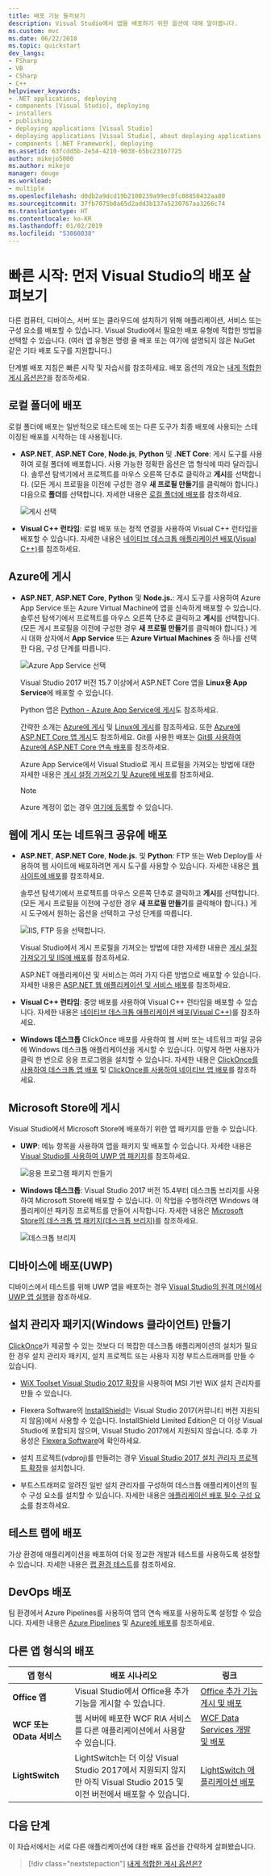 ```yaml
---
title: 배포 기능 둘러보기
description: Visual Studio에서 앱을 배포하기 위한 옵션에 대해 알아봅니다.
ms.custom: mvc
ms.date: 06/22/2018
ms.topic: quickstart
dev_langs:
- FSharp
- VB
- CSharp
- C++
helpviewer_keywords:
- .NET applications, deploying
- components [Visual Studio], deploying
- installers
- publishing
- deploying applications [Visual Studio]
- deploying applications [Visual Studio], about deploying applications
- components [.NET Framework], deploying
ms.assetid: 63fcdd5b-2e54-4210-9038-65bc23167725
author: mikejo5000
ms.author: mikejo
manager: douge
ms.workload:
- multiple
ms.openlocfilehash: d0db2a9dcd19b2100239a99ec8fc08850432aa80
ms.sourcegitcommit: 37fb7075b0a65d2add3b137a5230767aa3266c74
ms.translationtype: HT
ms.contentlocale: ko-KR
ms.lasthandoff: 01/02/2019
ms.locfileid: "53860038"
---
```

# <a name="quickstart-first-look-at-deployment-in-visual-studio"></a>빠른 시작: 먼저 Visual Studio의 배포 살펴보기

다른 컴퓨터, 디바이스, 서버 또는 클라우드에 설치하기 위해 애플리케이션, 서비스 또는 구성 요소를 배포할 수 있습니다. Visual Studio에서 필요한 배포 유형에 적합한 방법을 선택할 수 있습니다. (여러 앱 유형은 명령 줄 배포 또는 여기에 설명되지 않은 NuGet 같은 기타 배포 도구를 지원합니다.)

단계별 배포 지침은 빠른 시작 및 자습서를 참조하세요. 배포 옵션의 개요는 [내게 적합한 게시 옵션은?](deploying-applications-services-and-components-resources.md#what-publishing-options-are-right-for-me)을 참조하세요.

## <a name="deploy-to-local-folder"></a>로컬 폴더에 배포

로컬 폴더에 배포는 일반적으로 테스트에 또는 다른 도구가 최종 배포에 사용되는 스테이징된 배포를 시작하는 데 사용됩니다.

- **ASP.NET**, **ASP.NET Core**, **Node.js**, **Python** 및 **.NET Core**: 게시 도구를 사용하여 로컬 폴더에 배포합니다. 사용 가능한 정확한 옵션은 앱 형식에 따라 달라집니다. 솔루션 탐색기에서 프로젝트를 마우스 오른쪽 단추로 클릭하고 **게시**를 선택합니다. (모든 게시 프로필을 이전에 구성한 경우 **새 프로필 만들기**를 클릭해야 합니다.) 다음으로 **폴더**를 선택합니다. 자세한 내용은 [로컬 폴더에 배포](quickstart-deploy-to-local-folder.md)를 참조하세요.

    ![게시 선택](../deployment/media/quickstart-publish.png)

- **Visual C++ 런타임**: 로컬 배포 또는 정적 연결을 사용하여 Visual C++ 런타임을 배포할 수 있습니다. 자세한 내용은 [네이티브 데스크톱 애플리케이션 배포(Visual C++)](/cpp/ide/deploying-native-desktop-applications-visual-cpp)를 참조하세요.

## <a name="publish-to-azure"></a>Azure에 게시

- **ASP.NET**, **ASP.NET Core**, **Python** 및 **Node.js.**: 게시 도구를 사용하여 Azure App Service 또는 Azure Virtual Machine에 앱을 신속하게 배포할 수 있습니다. 솔루션 탐색기에서 프로젝트를 마우스 오른쪽 단추로 클릭하고 **게시**를 선택합니다. (모든 게시 프로필을 이전에 구성한 경우 **새 프로필 만들기**를 클릭해야 합니다.) 게시 대화 상자에서 **App Service** 또는 **Azure Virtual Machines** 중 하나를 선택한 다음, 구성 단계를 따릅니다.

    ![Azure App Service 선택](../deployment/media/quickstart-publish-azure.png "Azure App Service 선택")

    Visual Studio 2017 버전 15.7 이상에서 ASP.NET Core 앱을 **Linux용 App Service**에 배포할 수 있습니다.

    Python 앱은 [Python - Azure App Service에 게시](../python/publishing-python-web-applications-to-azure-from-visual-studio.md?toc=/visualstudio/deployment/toc.json&bc=/visualstudio/deployment/_breadcrumb/toc.json)도 참조하세요.

    간략한 소개는 [Azure에 게시](quickstart-deploy-to-azure.md) 및 [Linux에 게시](quickstart-deploy-to-linux.md)를 참조하세요. 또한 [Azure에 ASP.NET Core 앱 게시](/aspnet/core/tutorials/publish-to-azure-webapp-using-vs)도 참조하세요. Git를 사용한 배포는 [Git를 사용하여 Azure에 ASP.NET Core 연속 배포](/aspnet/core/publishing/azure-continuous-deployment)를 참조하세요.

    Azure App Service에서 Visual Studio로 게시 프로필을 가져오는 방법에 대한 자세한 내용은 [게시 설정 가져오기 및 Azure에 배포](../deployment/tutorial-import-publish-settings-azure.md)를 참조하세요.

    > [!NOTE]
    > Azure 계정이 없는 경우 [여기에 등록](https://azure.microsoft.com/free/?ref=microsoft.com&utm_source=microsoft.com&utm_medium=doc&utm_campaign=visualstudio)할 수 있습니다.

## <a name="publish-to-web-or-deploy-to-network-share"></a>웹에 게시 또는 네트워크 공유에 배포

- **ASP.NET**, **ASP.NET Core**, **Node.js.** 및 **Python**: FTP 또는 Web Deploy를 사용하여 웹 사이트에 배포하려면 게시 도구를 사용할 수 있습니다. 자세한 내용은 [웹 사이트에 배포](quickstart-deploy-to-a-web-site.md)를 참조하세요.

    솔루션 탐색기에서 프로젝트를 마우스 오른쪽 단추로 클릭하고 **게시**를 선택합니다. (모든 게시 프로필을 이전에 구성한 경우 **새 프로필 만들기**를 클릭해야 합니다.) 게시 도구에서 원하는 옵션을 선택하고 구성 단계를 따릅니다.

    ![IIS, FTP 등을 선택합니다.](../deployment/media/quickstart-publish-iis-ftp.png)

    Visual Studio에서 게시 프로필을 가져오는 방법에 대한 자세한 내용은 [게시 설정 가져오기 및 IIS에 배포](../deployment/tutorial-import-publish-settings-iis.md)를 참조하세요.

    ASP.NET 애플리케이션 및 서비스는 여러 가지 다른 방법으로 배포할 수 있습니다. 자세한 내용은 [ASP.NET 웹 애플리케이션 및 서비스 배포](http://www.asp.net/aspnet/overview/deployment)를 참조하세요.

- **Visual C++ 런타임**: 중앙 배포를 사용하여 Visual C++ 런타임을 배포할 수 있습니다. 자세한 내용은 [네이티브 데스크톱 애플리케이션 배포(Visual C++)](/cpp/ide/deploying-native-desktop-applications-visual-cpp)를 참조하세요.

- **Windows 데스크톱** ClickOnce 배포를 사용하여 웹 서버 또는 네트워크 파일 공유에 Windows 데스크톱 애플리케이션을 게시할 수 있습니다. 이렇게 하면 사용자가 클릭 한 번으로 응용 프로그램을 설치할 수 있습니다. 자세한 내용은 [ClickOnce를 사용하여 데스크톱 앱 배포](how-to-publish-a-clickonce-application-using-the-publish-wizard.md) 및 [ClickOnce를 사용하여 네이티브 앱 배포](/cpp/ide/clickonce-deployment-for-visual-cpp-applications)를 참조하세요.

## <a name="publish-to-microsoft-store"></a>Microsoft Store에 게시

Visual Studio에서 Microsoft Store에 배포하기 위한 앱 패키지를 만들 수 있습니다.

- **UWP**: 메뉴 항목을 사용하여 앱을 패키지 및 배포할 수 있습니다. 자세한 내용은 [Visual Studio를 사용하여 UWP 앱 패키지](/windows/uwp/packaging/packaging-uwp-apps)를 참조하세요.

    ![응용 프로그램 패키지 만들기](../deployment/media/feature-tour-create-app-package.jpg)

- **Windows 데스크톱**: Visual Studio 2017 버전 15.4부터 데스크톱 브리지를 사용하여 Microsoft Store에 배포할 수 있습니다. 이 작업을 수행하려면 Windows 애플리케이션 패키징 프로젝트를 만들어 시작합니다. 자세한 내용은 [Microsoft Store의 데스크톱 앱 패키지(데스크톱 브리지)](/windows/uwp/porting/desktop-to-uwp-packaging-dot-net)를 참조하세요.

    ![데스크톱 브리지](../deployment/media/feature-tour-desktop-bridge.png)

## <a name="deploy-to-a-device-uwp"></a>디바이스에 배포(UWP)

디바이스에서 테스트를 위해 UWP 앱을 배포하는 경우 [Visual Studio의 원격 머신에서 UWP 앱 실행](../debugger/run-windows-store-apps-on-a-remote-machine.md)을 참조하세요.

## <a name="create-an-installer-package-windows-client"></a>설치 관리자 패키지(Windows 클라이언트) 만들기

[ClickOnce](how-to-publish-a-clickonce-application-using-the-publish-wizard.md)가 제공할 수 있는 것보다 더 복잡한 데스크톱 애플리케이션의 설치가 필요한 경우 설치 관리자 패키지, 설치 프로젝트 또는 사용자 지정 부트스트래퍼를 만들 수 있습니다.

- [WiX Toolset Visual Studio 2017 확장](https://marketplace.visualstudio.com/items?itemName=RobMensching.WixToolsetVisualStudio2017Extension)을 사용하여 MSI 기반 WiX 설치 관리자를 만들 수 있습니다.

- Flexera Software의 [InstallShield](https://www.flexerasoftware.com/producer/products/software-installation/installshield-software-installer/tab/requirements)는 Visual Studio 2017(커뮤니티 버전 지원되지 않음)에서 사용할 수 있습니다. InstallShield Limited Edition은 더 이상 Visual Studio에 포함되지 않으며, Visual Studio 2017에서 지원되지 않습니다. 추후 가용성은 [Flexera Software](http://learn.flexerasoftware.com/content/IS-EVAL-InstallShield-Limited-Edition-Visual-Studio)에 확인하세요.

- 설치 프로젝트(vdproj)를 만들려는 경우 [Visual Studio 2017 설치 관리자 프로젝트 확장](https://marketplace.visualstudio.com/items?itemName=VisualStudioProductTeam.MicrosoftVisualStudio2017InstallerProjects#overview)을 설치합니다.

- 부트스트래퍼로 알려진 일반 설치 관리자를 구성하여 데스크톱 애플리케이션의 필수 구성 요소를 설치할 수 있습니다. 자세한 내용은 [애플리케이션 배포 필수 구성 요소](../deployment/application-deployment-prerequisites.md)를 참조하세요.

## <a name="deploy-to-test-lab"></a>테스트 랩에 배포

가상 환경에 애플리케이션을 배포하여 더욱 정교한 개발과 테스트를 사용하도록 설정할 수 있습니다. 자세한 내용은 [랩 환경 테스트](../test/lab-management/using-a-lab-environment-for-your-application-lifecycle.md)를 참조하세요.

## <a name="devops-deployment"></a>DevOps 배포

팀 환경에서 Azure Pipelines를 사용하여 앱의 연속 배포를 사용하도록 설정할 수 있습니다. 자세한 내용은 [Azure Pipelines](/azure/devops/pipelines/index?view=vsts) 및 [Azure에 배포](/azure/devops/deploy-azure/index?view=vsts)를 참조하세요.

## <a name="deployment-for-other-app-types"></a>다른 앱 형식의 배포

| 앱 형식 | 배포 시나리오 | 링크 |
| --- | --- | --- |
| **Office 앱** | Visual Studio에서 Office용 추가 기능을 게시할 수 있습니다. | [Office 추가 기능 게시 및 배포](https://dev.office.com/docs/add-ins/publish/publish) |
| **WCF 또는 OData 서비스** | 웹 서버에 배포한 WCF RIA 서비스를 다른 애플리케이션에서 사용할 수 있습니다. | [WCF Data Services 개발 및 배포](/dotnet/framework/data/wcf/developing-and-deploying-wcf-data-services) |
| **LightSwitch** | LightSwitch는 더 이상 Visual Studio 2017에서 지원되지 않지만 아직 Visual Studio 2015 및 이전 버전에서 배포할 수 있습니다. | [LightSwitch 애플리케이션 배포](https://msdn.microsoft.com/Library/4818d933-295c-4ecc-9148-7ad9ca28dcdb) |

## <a name="next-steps"></a>다음 단계

이 자습서에서는 서로 다른 애플리케이션에 대한 배포 옵션을 간략하게 살펴봤습니다.

> [!div class="nextstepaction"]
> [내게 적합한 게시 옵션은?](deploying-applications-services-and-components-resources.md#what-publishing-options-are-right-for-me)

